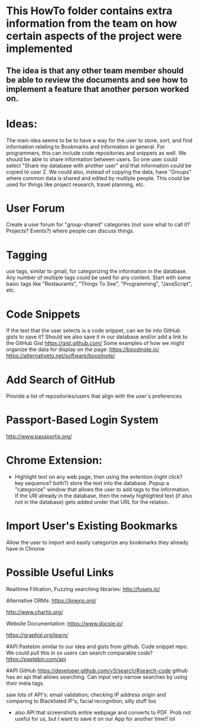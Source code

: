 
# This HowTo folder contains extra information from the team on how certain aspects of the project were implemented
The idea is that any other team member should be able to review the documents and see how to implement a feature that another person worked on.
-------------------------------------------
# Ideas:
The main idea seems to be to have a way for the user to store, sort, and find information relating to Bookmarks and information in general.
For programmers, this can include code repositories and snippets as well.
We should be able to share information between users. So one user could select "Share my database with another user" and that information could be copied to user 2.
We could also, instead of copying the data, have "Groups" where common data is shared and edited by multiple people. This could be used for things like project research, travel planning, etc.

# User Forum
Create a user forum for "group-shared" categories (not sure what to call it? Projects? Events?) where people can discuss things.

# Tagging
use tags, similar to gmail, for categorizing the information in the database. Any number of multiple tags could be used for any content. Start with some basic tags like "Restaurants", "Things To See", "Programming", "JavaScript", etc. 

# Code Snippets
If the text that the user selects is a code snippet, can we tie into GitHub gists to save it? Should we also save it in our database and/or add a link to the GitHub Gist
https://gist.github.com/
Some examples of how we might organize the data for display on the page:
https://boostnote.io/
https://alternativeto.net/software/boostnote/

# Add Search of GitHub 
Provide a list of repositories/users that align with the user's preferences 

# Passport-Based Login System
http://www.passportjs.org/

# Chrome Extension:
- Highlight text on any web page, then using the extention (right click? key sequence? both?) store the text into the database.
Popup a "categorize" window that allows the user to add tags to the information. If the URl already in the database, then the newly highlighted text (if also not in the database) gets added under that URL for the relation.

# Import User's Existing Bookmarks
Allow the user to import and easily categorize any bookmarks they already have in Chrome

# Possible Useful Links
Realitime Filtration, Fuzzing searching libraries:
http://fusejs.io/

Alternative ORMs:
https://knexjs.org/

http://www.chartjs.org/

Website Documentation:
https://www.docsie.io/

https://graphql.org/learn/

#API Pastebin
similar to our idea and gists from github.  Code snippet repo. We could pull this in so users can search comparable code?
https://pastebin.com/api

#API GitHub
https://developer.github.com/v3/search/#search-code
github has an api that allows searching. Can input very narrow searches by using their meta tags.

saw lots of API's: email validation; checking IP address origin and comparing to Blacklisted IP's; facial recognition, silly stuff too

- also API that screenshots entire webpage and converts to PDF. Prob not useful for us, but I want to save it on our App for another time!! lol

